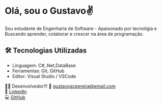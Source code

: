 # Olá, sou o Gustavo✌️
Sou estudante de Engenharia de Software - Apaixonado por tecnoligia e Buscando aprender, colaborar e crescer na área de programação.

## 🛠️ Tecnologias Utilizadas

- Linguagem: C#,.Net,DataBase 
- Ferramentas: Git, GitHub
- Editor: Visual Studio / VSCode

🧑‍💻 Desenvolvedor!!!
📧 gustavogcpereira@email.com  
🔗 [LinkedIn](https://https://www.linkedin.com/in/gustavo-guimarães-cardoso-pereira-8ab61535a/)  
💻 [GitHub](https://github.com/seu-usuario)
